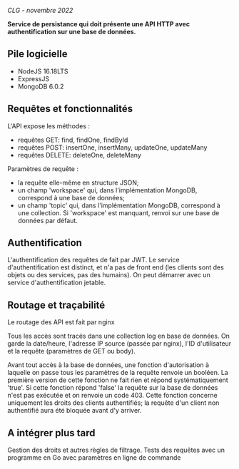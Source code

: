 *CLG - novembre 2022*

**Service de persistance qui doit présente une API HTTP avec authentification sur une base de données.**

## Pile logicielle

- NodeJS 16.18LTS
- ExpressJS
- MongoDB 6.0.2

## Requêtes et fonctionnalités

L'API  expose les méthodes :
- requêtes GET: find, findOne, findById
- requêtes POST: insertOne, insertMany, updateOne, updateMany
- requêtes DELETE: deleteOne, deleteMany

Paramètres de requête :
- la requête elle-même en structure JSON;
- un champ 'workspace' qui, dans l'implémentation MongoDB, correspond à une base de données;
- un champ 'topic' qui, dans l'implémentation MongoDB, correspond à une collection.
Si 'workspace' est manquant, renvoi sur une base de données par défaut.

## Authentification

L'authentification des requêtes de fait par JWT. Le service d'authentification est distinct, et n'a pas de front end (les clients sont des objets ou des services, pas des humains).
On peut démarrer avec un service d'authentification jetable.

## Routage et traçabilité

Le routage des API est fait par nginx

Tous les accès sont tracés dans une collection log en base de données. On garde la date/heure, l'adresse IP source (passée par nginx), l'ID d'utilisateur et la requête (paramètres de GET ou body).

Avant tout accès à la base de données, une fonction d'autorisation à laquelle on passe tous les paramètres de la requête renvoie un booléen. La première version de cette fonction ne fait rien et répond systématiquement 'true'. 
 Si cette fonction répond 'false' la requête sur la base de données n'est pas exécutée et on renvoie un code 403. Cette fonction concerne uniquement les droits des clients authentifiés; la requête d'un client non authentifié aura été bloquée avant d'y arriver.

## A intégrer plus tard 

Gestion des droits et autres règles de filtrage.
Tests des requêtes avec un programme en Go avec paramètres en ligne de commande 
